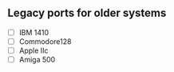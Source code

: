 ## Legacy ports for older systems

- [ ] IBM 1410
- [ ] Commodore128
- [ ] Apple IIc
- [ ] Amiga 500
